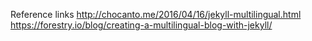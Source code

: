 Reference links
http://chocanto.me/2016/04/16/jekyll-multilingual.html
https://forestry.io/blog/creating-a-multilingual-blog-with-jekyll/
